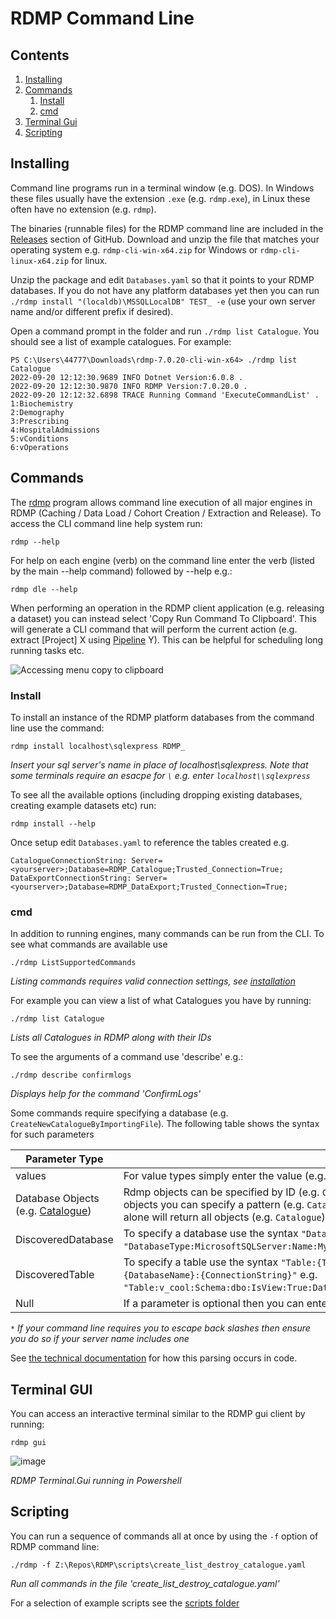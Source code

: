 # RDMP Command Line

## Contents

1. [Installing](#installing)
2. [Commands](#commands)
    1. [Install](#install)
    2. [cmd](#cmd)
4. [Terminal Gui](#terminal-gui)
5. [Scripting](#scripting)

## Installing

Command line programs run in a terminal window (e.g. DOS).  In Windows these files usually have the extension `.exe` (e.g. `rdmp.exe`), in Linux these often have no extension (e.g. `rdmp`).

The binaries (runnable files) for the RDMP command line are included in the [Releases](https://github.com/HicServices/RDMP/releases) section of GitHub.  Download and unzip the file that matches your operating system e.g. `rdmp-cli-win-x64.zip` for Windows or `rdmp-cli-linux-x64.zip` for linux.

Unzip the package and edit `Databases.yaml` so that it points to your RDMP databases.  If you do not have any platform databases yet then you can run `./rdmp install "(localdb)\MSSQLLocalDB" TEST_ -e` (use your own server name and/or different prefix if desired).

Open a command prompt in the folder and run `./rdmp list Catalogue`.  You should see a list of example catalogues.  For example:

```
PS C:\Users\44777\Downloads\rdmp-7.0.20-cli-win-x64> ./rdmp list Catalogue
2022-09-20 12:12:30.9689 INFO Dotnet Version:6.0.8 .
2022-09-20 12:12:30.9870 INFO RDMP Version:7.0.20.0 .
2022-09-20 12:12:32.6898 TRACE Running Command 'ExecuteCommandList' .
1:Biochemistry
2:Demography
3:Prescribing
4:HospitalAdmissions
5:vConditions
6:vOperations
```

## Commands

The [rdmp](./../../Tools/rdmp/) program allows command line execution of all major engines in RDMP (Caching / Data Load / Cohort Creation / Extraction and Release).  To access the CLI command line help system run:

```
rdmp --help
```

For help on each engine (verb) on the command line enter the verb (listed by the main --help command) followed by --help e.g.:

```
rdmp dle --help
```

When performing an operation in the RDMP client application (e.g. releasing a dataset) you can instead select 'Copy Run Command To Clipboard'.  This will generate a CLI command that will perform the current action (e.g. extract [Project] X using [Pipeline] Y).  This can be helpful for scheduling long running tasks etc.

![Accessing menu copy to clipboard](./Images/FAQ/CopyCommandToClipboard.png)

### Install

To install an instance of the RDMP platform databases from the command line use the command:

```
rdmp install localhost\sqlexpress RDMP_
```
*Insert your sql server's name in place of localhost\sqlexpress.  Note that some terminals require an esacpe for `\` e.g. enter `localhost\\sqlexpress`*

To see all the available options (including dropping existing databases, creating example datasets etc) run:

```
rdmp install --help
```

Once setup edit `Databases.yaml` to reference the tables created e.g.

```
CatalogueConnectionString: Server=<yourserver>;Database=RDMP_Catalogue;Trusted_Connection=True;
DataExportConnectionString: Server=<yourserver>;Database=RDMP_DataExport;Trusted_Connection=True;
```

### cmd

In addition to running engines, many commands can be run from the CLI.  To see what commands are available use

```
./rdmp ListSupportedCommands
```
*Listing commands requires valid connection settings, see [installation](#install)*

For example you can view a list of what Catalogues you have by running:

```
./rdmp list Catalogue
```
*Lists all Catalogues in RDMP along with their IDs*

To see the arguments of a command use 'describe' e.g.:
```
./rdmp describe confirmlogs
```
*Displays help for the command 'ConfirmLogs'*

Some commands require specifying a database (e.g. `CreateNewCatalogueByImportingFile`).  The following table shows the syntax for such parameters

| Parameter Type | Syntax |
|----------|---------|
| values  | For value types simply enter the value (e.g. `8`).  If text has spaces then wrap it in double quotes e.g. `"My cool Catalogue"` |
| Database Objects (e.g. [Catalogue])         |  Rdmp objects can be specified by ID (e.g. `Catalogue:2`) or by name using wild cards (e.g. `Catalogue:*bioch*`).  If a command accepts multiple objects you can specify a pattern (e.g. `Catalogue:intern*` would match all Catalogues starting with the word "intern".  Entering the Type name alone will return all objects (e.g. `Catalogue`)|
| DiscoveredDatabase  | To specify a database use the syntax `"DatabaseType:{DatabaseType}:[Name:{DatabaseName}:]{ConnectionString}"` e.g.  `"DatabaseType:MicrosoftSQLServer:Name:MyDb:Server=localhost\sqlexpress;Trusted_Connection=True;"`*|
| DiscoveredTable | To specify a table use the syntax `"Table:{TableName}:[Schema:{SchemaIfAny}:][IsView:{True/False}]:DatabaseType:{DatabaseType}:Name:{DatabaseName}:{ConnectionString}"` e.g. `"Table:v_cool:Schema:dbo:IsView:True:DatabaseType:MicrosoftSQLServer:Name:MyDb:Server=localhost\sqlexpress;Trusted_Connection=True;"`*|
| Null | If a parameter is optional then you can enter the word `Null` to ignore it |

`*` *If your command line requires you to escape back slashes then ensure you do so if your server name includes one*


See [the technical documentation](../../Rdmp.Core/CommandLine/Runners/ExecuteCommandRunner.md) for how this parsing occurs in code.

## Terminal GUI

You can access an interactive terminal similar to the RDMP gui client by running:

```
rdmp gui
```

![image](https://user-images.githubusercontent.com/31306100/177525106-145436a9-f9fd-4e7d-8d12-1c816e7eba30.png)

*RDMP Terminal.Gui running in Powershell*

## Scripting

You can run a sequence of commands all at once by using the `-f` option of RDMP command line:

```
./rdmp -f Z:\Repos\RDMP\scripts\create_list_destroy_catalogue.yaml
```
*Run all commands in the file 'create_list_destroy_catalogue.yaml'*

For a selection of example scripts see the [scripts folder](../../scripts/)


[Pipeline]: ./Glossary.md#Pipeline
[Catalogue]: ./Glossary.md#Catalogue
